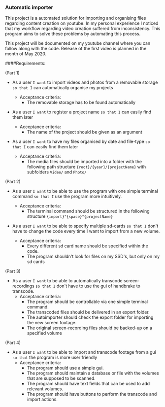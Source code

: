
### Automatic importer  

This project is a automated solution for importing and organising files regarding content creation on youtube. In my personal experience I noticed that my workflow regarding video creation suffered from inconsistency. This program aims to solve these problems by automating this process. 

This project will be documented on my youtube channel where you can follow along with the code. Release of the first video is planned in the month of May 2020.



####Requirements:

(Part 1)

- As a user `I want` to import videos and photos from a removable storage `so that I` can automatically organise my projects  
    - Acceptance criteria: 
        - The removable storage has to be found automatically

- As a user `I want` to register a project name `so that I` can easily find them later   
    - Acceptance criteria:
        - The name of the project should be given as an argument

- As a user `I want` to have my files organised by date and file-type `so that I` can easily find them later   
    - Acceptance criteria:
        - The media files should be imported into a folder with the following path structure `{root}/{year}/{projectName}` with subfolders `Video/` and `Photo/`

(Part 2)
    
- As a user `I want` to be able to use the program with one simple terminal command `so that I` use the program more intuitively.
    - Acceptance criteria:
        - The terminal command should be structured in the following structure `{import}"{space}"{projectName}`

- As a user `I want` to be able to specify multiple sd-cards `so that I` don't have to change the code every time I want to import from a new volume.
    - Acceptance criteria:
        - Every different sd card name should be specified within the code.
        - The program shouldn't look for files on my SSD's, but only on my sd cards

(Part 3)

- As a user `I want` to be able to automatically transcode screen-recordings `so that I` don't have to use the gui of handbrake to transcode.    
    - Acceptance criteria:   
        - The program should be controllable via one simple terminal command.
        - The transcoded files should be delivered in an export folder.
        - The autoimporter should check the export folder for importing the new screen footage.
        - The original screen-recording files should be backed-up on a specified volume
        
(Part 4)

- As a user `I want` to be able to import and transcode footage from a gui `so that` the program is more user friendly
    - Acceptance criteria:
        - The program should use a simple gui.
        - The program should maintain a database or file with the volumes that are supposed to be scanned.
        - The program should have text fields that can be used to add relevant volumes.
        - The program should have buttons to perform the transcode and import actions.
        
